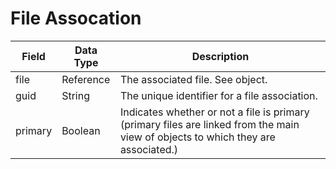 # File Assocation

| Field | Data Type | Description |
|  --- |  --- |  --- | 
| file | Reference | The associated file. See  object. |
| guid | String | The unique identifier for a file association. |
| primary | Boolean | Indicates whether or not a file is primary \(primary files are linked from the main view of objects to which they are associated.\) |

